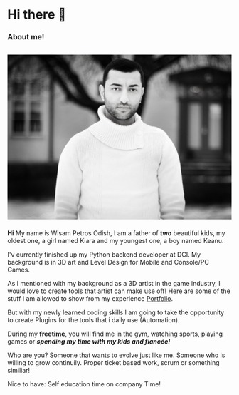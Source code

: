 # Hi there 👋

### About me! 
![](wisam.jpg)
--
__Hi__ My name is Wisam Petros Odish, I am a father of **two** beautiful kids, my oldest one, a girl named Kiara and my youngest one, a boy named Keanu. 

I'v currently finished up my Python backend developer at DCI.
My background is in 3D art and Level Design for Mobile and Console/PC Games.

As I mentioned with my background as a 3D artist in the game industry, I would love to create tools that artist can make use off! Here are some of the stuff I am allowed to show from my experience [Portfolio](https://www.artstation.com/wirrexx/albums/all).

But with my newly learned coding skills I am going to take the opportunity to create Plugins for the tools that i daily use (Automation). 

During my **freetime**, you will find me in the gym, watching sports, playing games or ***spending my time with my kids and fiancée!***

Who are you?
Someone that wants to evolve just like me. 
Someone who is willing to grow continuily.
Proper ticket based work, scrum or something similiar!

Nice to have:
Self education time on company Time! 


<!--
**wirrexx/wirrexx** is a ✨ _special_ ✨ repository because its `README.md` (this file) appears on your GitHub profile.

Here are some ideas to get you started:

- 🔭 I’m currently working on ...
- 🌱 I’m currently learning ...
- 👯 I’m looking to collaborate on ...
- 🤔 I’m looking for help with ...
- 💬 Ask me about ...
- 📫 How to reach me: ...
- 😄 Pronouns: ...
- ⚡ Fun fact: ...
-->
